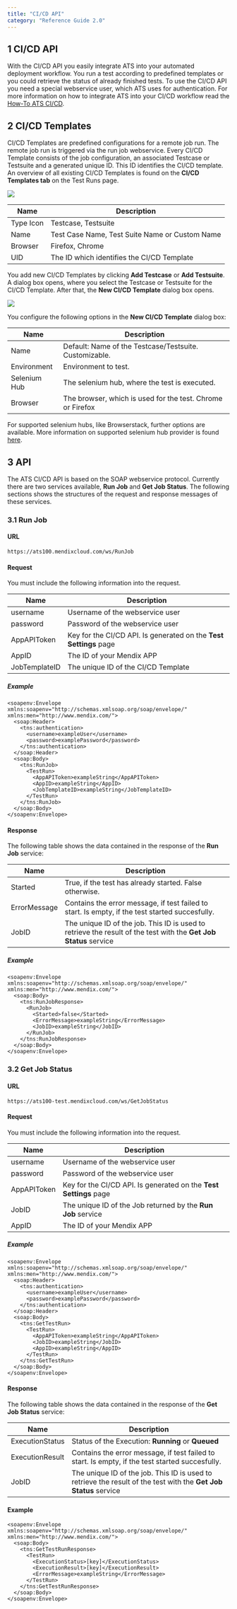 ```yaml
---
title: "CI/CD API"
category: "Reference Guide 2.0"
---
```


## 1 CI/CD API

With the CI/CD API you easily integrate ATS into your automated deployment workflow. You run a test according to predefined templates or you could retrieve the status of already finished tests. To use the CI/CD API you need a special webservice user, which ATS uses for authentication. For more information on how to integrate ATS into your CI/CD workflow read the [How-To ATS CI/CD](/link-to-howto).

## 2 CI/CD Templates

CI/CD Templates are predefined configurations for a remote job run. The remote job run is triggered via the run job webservice. Every CI/CD Template consists of the job configuration, an associated Testcase or Testsuite and a generated unique ID. This ID identifies the CI/CD template. An overview of all existing CI/CD Templates is found on the **CI/CD Templates tab** on the Test Runs page.

![](attachments/ci_cd/CICD_JobTemplateOverview.png)

| Name | Description |
|------|-------------|
| Type Icon | Testcase, Testsuite |
| Name | Test Case Name, Test Suite Name or Custom Name|
| Browser | Firefox, Chrome |
| UID | The ID which identifies the CI/CD Template |

You add new CI/CD Templates by clicking **Add Testcase** or **Add Testsuite**. A dialog box opens, where you select the Testcase or Testsuite for the CI/CD Template. After that, the **New CI/CD Template** dialog box opens.

![](attachments/ci_cd/CICD_JobTemplateNewEdit.png)

You configure the following options in the **New CI/CD Template** dialog box:

| Name | Description |
|------|-------------|
| Name | Default: Name of the Testcase/Testsuite. Customizable. |
| Environment | Environment to test. |
| Selenium Hub | The selenium hub, where the test is executed. |
| Browser | The browser, which is used for the test. Chrome or Firefox|

For supported selenium hubs, like Browserstack, further options are available. More information on supported selenium hub provider is found [here](supported-selenium-hub-provider).

## 3 API

The ATS CI/CD API is based on the SOAP webservice protocol. Currently there are two services available, **Run Job** and **Get Job Status**. The following sections shows the structures of the request and response messages of these services.

### 3.1 Run Job

#### URL

```
https://ats100.mendixcloud.com/ws/RunJob
```

#### Request

You must include the following information into the request.

| Name | Description |
| --- | --- |
| username | Username of the webservice user |
| password | Password of the webservice user |
| AppAPIToken | Key for the CI/CD API. Is generated on the **Test Settings** page |
| AppID | The ID of your Mendix APP |
| JobTemplateID | The unique ID of the CI/CD Template |

##### Example

```
<soapenv:Envelope xmlns:soapenv="http://schemas.xmlsoap.org/soap/envelope/" xmlns:men="http://www.mendix.com/">
  <soap:Header>
    <tns:authentication>
      <username>exampleUser</username>
      <password>examplePassword</password>
    </tns:authentication>
  </soap:Header>
  <soap:Body>
    <tns:RunJob>
      <TestRun>
        <AppAPIToken>exampleString</AppAPIToken>
        <AppID>exampleString</AppID>
        <JobTemplateID>exampleString</JobTemplateID>
      </TestRun>
    </tns:RunJob>
  </soap:Body>
</soapenv:Envelope>
```

#### Response

The following table shows the data contained in the response of the **Run Job** service:

| Name | Description |
| --- | --- |
| Started | True, if the test has already started. False otherwise.  |
| ErrorMessage | Contains the error message, if test failed to start. Is empty, if the test started succesfully. |
| JobID | The unique ID of the job. This ID is used to retrieve the result of the test with the **Get Job Status** service |

##### Example

```
<soapenv:Envelope xmlns:soapenv="http://schemas.xmlsoap.org/soap/envelope/" xmlns:men="http://www.mendix.com/">
  <soap:Body>
    <tns:RunJobResponse>
      <RunJob>
        <Started>false</Started>
        <ErrorMessage>exampleString</ErrorMessage>
        <JobID>exampleString</JobID>
      </RunJob>
    </tns:RunJobResponse>
  </soap:Body>
</soapenv:Envelope>
```

### 3.2 Get Job Status

#### URL

```
https://ats100-test.mendixcloud.com/ws/GetJobStatus
```

#### Request

You must include the following information into the request.

| Name | Description |
| --- | --- |
| username | Username of the webservice user|
| password | Password of the webservice user |
| AppAPIToken | Key for the CI/CD API. Is generated on the **Test Settings** page |
| JobID| The unique ID of the Job returned by the **Run Job** service |
| AppID | The ID of your Mendix APP |

##### Example

```
<soapenv:Envelope xmlns:soapenv="http://schemas.xmlsoap.org/soap/envelope/" xmlns:men="http://www.mendix.com/">
  <soap:Header>
    <tns:authentication>
      <username>exampleUser</username>
      <password>examplePassword</password>
    </tns:authentication>
  </soap:Header>
  <soap:Body>
    <tns:GetTestRun>
      <TestRun>
        <AppAPIToken>exampleString</AppAPIToken>
        <JobID>exampleString</JobID>
        <AppID>exampleString</AppID>
      </TestRun>
    </tns:GetTestRun>
  </soap:Body>
</soapenv:Envelope>
```

#### Response

The following table shows the data contained in the response of the **Get Job Status** service:

| Name | Description |
| --- | --- |
| ExecutionStatus| Status of the Execution: **Running** or **Queued**|
| ExecutionResult| Contains the error message, if test failed to start. Is empty, if the test started succesfully. |
| JobID | The unique ID of the job. This ID is used to retrieve the result of the test with the **Get Job Status** service |

#### Example

```
<soapenv:Envelope xmlns:soapenv="http://schemas.xmlsoap.org/soap/envelope/" xmlns:men="http://www.mendix.com/">
  <soap:Body>
    <tns:GetTestRunResponse>
      <TestRun>
        <ExecutionStatus>[key]</ExecutionStatus>
        <ExecutionResult>[key]</ExecutionResult>
        <ErrorMessage>exampleString</ErrorMessage>
      </TestRun>
    </tns:GetTestRunResponse>
  </soap:Body>
</soapenv:Envelope>
```